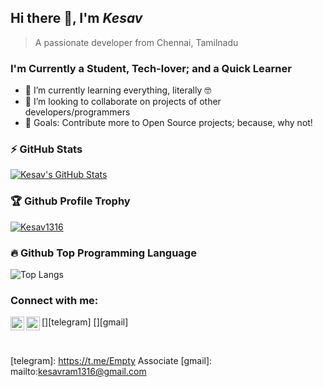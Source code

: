 ## Hi there 👋, I'm *Kesav*
> A passionate developer from Chennai, Tamilnadu

### I'm Currently a Student, Tech-lover; and a Quick Learner

- 🌱 I’m currently learning everything, literally 🤓
- 👯 I’m looking to collaborate on projects of other developers/programmers
- 🥅 Goals: Contribute more to Open Source projects; because, why not!

### ⚡ GitHub Stats

[<img alt="Kesav's GitHub Stats" src="https://github-readme-stats.vercel.app/api?username=Kesav1316&show_icons=true&include_all_commits=true&count_private=true&theme=jolly" />](#)

### 🏆 Github Profile Trophy

[<img src="https://github-profile-trophy.vercel.app/?username=Kesav1316&theme=darkhub&no-bg=true&row=1" alt="Kesav1316" />](#)

### 🔥 Github Top Programming Language

![Top Langs](https://github-readme-stats.vercel.app/api/top-langs/?username=Kesav1316&layout=compact)

### Connect with me:

[<img align="left" alt="MarvelMathesh | Telegram" width="22px" src="https://cdnjs.cloudflare.com/ajax/libs/simple-icons/4.16.0/telegram.svg" />][telegram]
[<img align="left" alt="MarvelMathesh | Gmail" width="22px" src="https://cdnjs.cloudflare.com/ajax/libs/simple-icons/4.16.0/gmail.svg" />][gmail]

<br />

[telegram]: https://t.me/Empty Associate
[gmail]: mailto:kesavram1316@gmail.com
